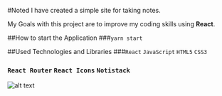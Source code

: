 #Noted
I have created a simple site for taking notes. 

My Goals with this project are to improve my coding skills using **React**.

##How to start the Application 
###`yarn start`

##Used Technologies and Libraries 
###`React` `JavaScript` `HTML5` `CSS3`  
### `React Router` `React Icons` `Notistack`

![alt text](https://ibb.co/1Qydgmg "HomePage")